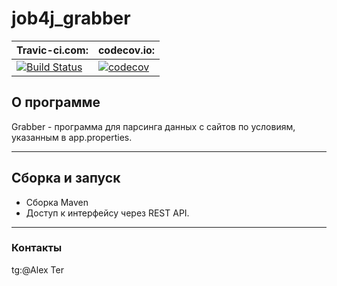 job4j_grabber
===
Travic-ci.com:|codecov.io:  
----------------|----------------------  
[![Build Status](https://app.travis-ci.com/ShaDar-ru/job4j_grabber.svg?branch=master)](https://app.travis-ci.com/ShaDar-ru/job4j_grabber)| [![codecov](https://codecov.io/gh/ShaDar-ru/job4j_grabber/branch/main/graph/badge.svg?token=EO1HOC2W2E)](https://codecov.io/gh/ShaDar-ru/job4j_grabber)

## О программе
Grabber - программа для парсинга данных с сайтов по условиям, указанным в app.properties.
***
## Сборка и запуск
+ Сборка Maven
+ Доступ к интерфейсу через REST API.
***
### Контакты
tg:@Alex Ter

